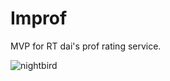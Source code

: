 # Improf

MVP for RT dai's prof rating service.

![nightbird](https://commons.wikimedia.org/wiki/File:Owl_The_Nightbird.jpg)
